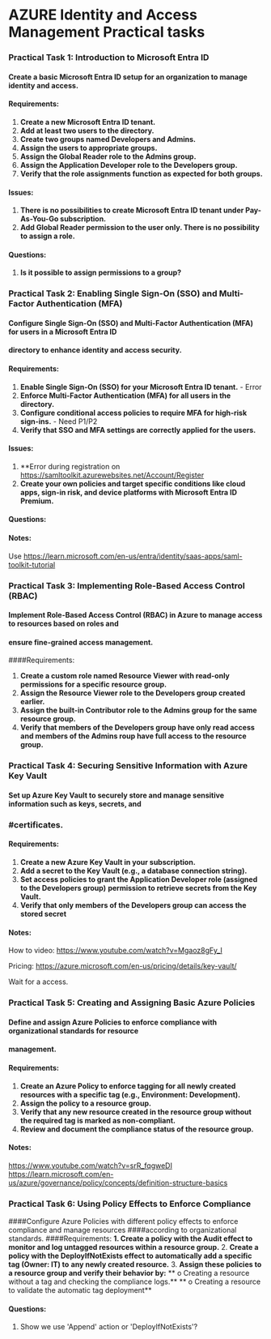 # AZURE Identity and Access Management Practical tasks

### Practical Task 1: Introduction to Microsoft Entra ID
#### Create a basic Microsoft Entra ID setup for an organization to manage identity and access.
#### Requirements:
1. **Create a new Microsoft Entra ID tenant.**
2. **Add at least two users to the directory.**
3. **Create two groups named Developers and Admins.**
4. **Assign the users to appropriate groups.**
5. **Assign the Global Reader role to the Admins group.**
6. **Assign the Application Developer role to the Developers group.**
7. **Verify that the role assignments function as expected for both groups.**

#### Issues:
1. **There is no possibilities to create Microsoft Entra ID tenant under Pay-As-You-Go subscription.**
2. **Add Global Reader permission to the user only. There is no possibility to assign a role.**


#### Questions:
1. **Is it possible to assign permissions to a group?**

### Practical Task 2: Enabling Single Sign-On (SSO) and Multi-Factor Authentication (MFA)
#### Configure Single Sign-On (SSO) and Multi-Factor Authentication (MFA) for users in a Microsoft Entra ID
#### directory to enhance identity and access security.
#### Requirements:
1. **Enable Single Sign-On (SSO) for your Microsoft Entra ID tenant.** - Error
2. **Enforce Multi-Factor Authentication (MFA) for all users in the directory.**
3. **Configure conditional access policies to require MFA for high-risk sign-ins.** - Need P1/P2
4. **Verify that SSO and MFA settings are correctly applied for the users.**

#### Issues:
1. **Error during registration on https://samltoolkit.azurewebsites.net/Account/Register
2. **Create your own policies and target specific conditions like cloud apps, sign-in risk, and device platforms with Microsoft Entra ID Premium.**

#### Questions:

#### Notes:
Use https://learn.microsoft.com/en-us/entra/identity/saas-apps/saml-toolkit-tutorial


### Practical Task 3: Implementing Role-Based Access Control (RBAC)
#### Implement Role-Based Access Control (RBAC) in Azure to manage access to resources based on roles and
#### ensure fine-grained access management.
####Requirements:
1. **Create a custom role named Resource Viewer with read-only permissions for a specific resource
group.**
2. **Assign the Resource Viewer role to the Developers group created earlier.**
3. **Assign the built-in Contributor role to the Admins group for the same resource group.**
4. **Verify that members of the Developers group have only read access and members of the Admins
roup have full access to the resource group.**


### Practical Task 4: Securing Sensitive Information with Azure Key Vault
#### Set up Azure Key Vault to securely store and manage sensitive information such as keys, secrets, and
### #certificates.
#### Requirements:
1. **Create a new Azure Key Vault in your subscription.**
2. **Add a secret to the Key Vault (e.g., a database connection string).**
3. **Set access policies to grant the Application Developer role (assigned to the Developers group)**
**permission to retrieve secrets from the Key Vault.**
4. **Verify that only members of the Developers group can access the stored secret**


#### Notes: 
How to video:
https://www.youtube.com/watch?v=Mgaoz8gFy_I

Pricing:
https://azure.microsoft.com/en-us/pricing/details/key-vault/

Wait for a access.


### Practical Task 5: Creating and Assigning Basic Azure Policies
#### Define and assign Azure Policies to enforce compliance with organizational standards for resource
#### management.
#### Requirements:
1. **Create an Azure Policy to enforce tagging for all newly created resources with a specific tag (e.g., 
Environment: Development).**
2. **Assign the policy to a resource group.**
3. **Verify that any new resource created in the resource group without the required tag is marked as
non-compliant.**
4. **Review and document the compliance status of the resource group.**

#### Notes: 
https://www.youtube.com/watch?v=srR_fqgweDI 
https://learn.microsoft.com/en-us/azure/governance/policy/concepts/definition-structure-basics


### Practical Task 6: Using Policy Effects to Enforce Compliance
####Configure Azure Policies with different policy effects to enforce compliance and manage resources
####according to organizational standards.
####Requirements:
**1. **Create a policy with the Audit effect to monitor and log untagged resources within a resource**
group.**
2. **Create a policy with the DeployIfNotExists effect to automatically add a specific tag (Owner: IT) to**
**any newly created resource.**
3. **Assign these policies to a resource group and verify their behavior by:**
** o Creating a resource without a tag and checking the compliance logs.**
** o Creating a resource to validate the automatic tag deployment**


#### Questions:
1. Show we use 'Append' action or 'DeployIfNotExists'?